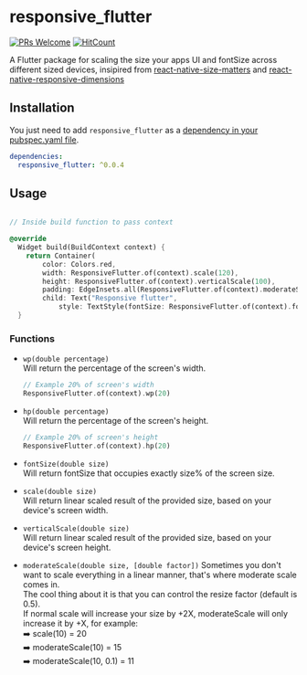 # responsive_flutter

[![PRs Welcome](https://img.shields.io/badge/PRs-welcome-brightgreen.svg?style=flat-square)](https://makeapullrequest.com)
[![HitCount](https://hits.dwyl.com/layounisl/responsive_flutter.svg)](https://hits.dwyl.com/layounisl/responsive_flutter)

A Flutter package for scaling the size your apps UI and fontSize across different sized devices, insipired from [react-native-size-matters](https://github.com/nirsky/react-native-size-matters) and [react-native-responsive-dimensions](https://github.com/DaniAkash/react-native-responsive-dimensions)

## Installation

You just need to add `responsive_flutter` as a [dependency in your pubspec.yaml file](https://flutter.io/using-packages/).

```yaml
dependencies:
  responsive_flutter: ^0.0.4
```

## Usage

```dart

// Inside build function to pass context

@override
  Widget build(BuildContext context) {
    return Container(
        color: Colors.red,
        width: ResponsiveFlutter.of(context).scale(120),
        height: ResponsiveFlutter.of(context).verticalScale(100),
        padding: EdgeInsets.all(ResponsiveFlutter.of(context).moderateScale(8)),
        child: Text("Responsive flutter",
            style: TextStyle(fontSize: ResponsiveFlutter.of(context).fontSize(3))));
  }

```

### Functions

- `wp(double percentage)`  
  Will return the percentage of the screen's width.
  
  ```dart
  // Example 20% of screen's width
  ResponsiveFlutter.of(context).wp(20)
  ```
  
- `hp(double percentage)`  
  Will return the percentage of the screen's height.
  
  ```dart
  // Example 20% of screen's height
  ResponsiveFlutter.of(context).hp(20)
  ```
  
- `fontSize(double size)`  
  Will return fontSize that occupies exactly size% of the screen size.
- `scale(double size)`  
  Will return linear scaled result of the provided size, based on your device's screen width.
- `verticalScale(double size)`  
  Will return linear scaled result of the provided size, based on your device's screen height.
- `moderateScale(double size, [double factor])`
  Sometimes you don't want to scale everything in a linear manner, that's where moderate scale comes in.  
  The cool thing about it is that you can control the resize factor (default is 0.5).  
  If normal scale will increase your size by +2X, moderateScale will only increase it by +X, for example:  
  ➡️ scale(10) = 20  
  ➡️ moderateScale(10) = 15  
  ➡️ moderateScale(10, 0.1) = 11
